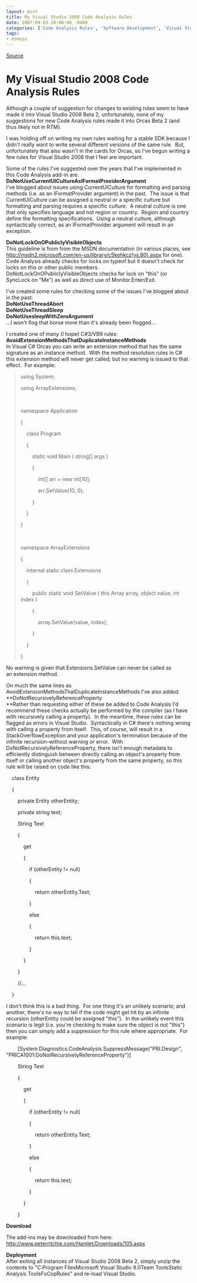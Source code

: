 ```yaml
---
layout: post
title: My Visual Studio 2008 Code Analysis Rules
date: 2007-09-03 20:00:00 -0400
categories: ['Code Analysis Rules', 'Software Development', 'Visual Studio 2008']
tags:
- msmvps
---
```

[Source](http://blogs.msmvps.com/peterritchie/2007/09/04/my-visual-studio-2008-code-analysis-rules/ "Permalink to My Visual Studio 2008 Code Analysis Rules")

# My Visual Studio 2008 Code Analysis Rules

Although a couple of suggestion for changes to existing rules seem to have made it into Visual Studio 2008 Beta 2, unfortunately, none of my suggestions for new Code Analysis rules made it into Orcas Beta 2 (and thus likely not in RTM).

I was holding off on writing my own rules waiting for a stable SDK because I didn't really want to write several different versions of the same rule.  But, unfortunately that also wasn't in the cards for Orcas, so I've begun writing a few rules for Visual Studio 2008 that I feel are important.

Some of the rules I've suggested over the years that I've implemented in this Code Analysis add-in are:  
**DoNotUseCurrentUICultureAsIFormatProviderArgument**  
I've blogged about issues using CurrentUICulture for formatting and parsing methods (i.e. as an IFormatProvider argument) in the past.  The issue is that CurrentUICulture can be assigned a neutral or a specific culture but formatting and parsing requires a specific culture.  A neutral culture is one that only specifies language and not region or country.  Region and country define the formatting specifications.  Using a neutral culture, although syntactically correct, as an IFormatProvider argument will result in an exception.

**DoNotLockOnOPubliclyVisibleObjects**  
This guideline is from from the MSDN documentation (in various places, see <http://msdn2.microsoft.com/en-us/library/c5kehkcz(vs.80).aspx> for one).  Code Analysis already checks for locks on typeof but it doesn't check for locks on this or other public members.  DoNotLockOnOPubliclyVisibleObjects checks for lock on "this" (or SyncLock on "Me") as well as direct use of Monitor.Enter/Exit.

I've created some rules for checking some of the issues I've blogged about in the past:  
**DoNotUseThreadAbort**  
**DoNotUseThreadSleep**  
**DoNotUsesleepWithZeroArgument**  
…I won't flog that horse more than it's already been flogged…

  
I created one of many (I hope) C#3/VB9 rules:   
**AvoidExtensionMethodsThatDuplicateInstanceMethods**  
In Visual C# Orcas you can write an extension method that has the same signature as an instance method.  With the method resolution rules in C# this extension method will never get called; but no warning is issued to that effect.  For example:

  

>   

> 
> using System;
> 
> using ArrayExtensions;
> 
>  
> 
> namespace Application
> 
> {
> 
>     class Program
> 
>     {
> 
>         static void Main ( string[] args )
> 
>         {
> 
>             int[] arr = new int[10];
> 
>             arr.SetValue(10, 0);
> 
>         }
> 
>     }
> 
> }
> 
>  
> 
> namespace ArrayExtensions
> 
> {
> 
>     internal static class Extensions
> 
>     {
> 
>         public static void SetValue ( this Array array, object value, int index )
> 
>         {
> 
>             array.SetValue(value, index);
> 
>         }
> 
>     }
> 
> }

No warning is given that Extensions.SetValue can never be called as an extension method. 

On much the same lines as AvoidExtensionMethodsThatDuplicateInstanceMethods I've also added:  
**DoNotRecursivelyReferenceProperty  
**Rather than requesting either of these be added to Code Analysis I'd recommend these checks actually be performed by the compiler (as I have with recursively calling a property).  In the meantime, these rules can be flagged as errors in Visual Studio.  Syntactically in C# there's nothing wrong with calling a property from itself.  This, of course, will result in a StackOverflowException and your application's termination because of the infinite recursion–without warning or error.  With DoNotRecursivelyReferenceProperty, there isn't enough metadata to efficiently distinguish between directly calling an object's property from itself or calling another object's property from the same property, so this rule will be raised on code like this:

  

  

    class Entity

    {

        private Entity otherEntity;

        private string text;

        String Text

        {

            get

            {

                if (otherEntity != null)

                {

                    return otherEntity.Text;

                }

                else

                {

                    return this.text;

                }

            }

        }

        //…

    }

I don't think this is a bad thing.  For one thing it's an unlikely scenario; and another, there's no way to tell if the code might get hit by an infinite recursion (otherEntity could be assigned "this").  In the unlikely event this scenario is legit (i.e. you're checking to make sure the object is not "this") then you can simply add a suppression for this rule where appropriate.  For example:

  

        [System.Diagnostics.CodeAnalysis.SuppressMessage("PRI.Design", "PRICA1001:DoNotRecursivelyReferenceProperty")]

        String Text

        {

            get

            {

                if (otherEntity != null)

                {

                    return otherEntity.Text;

                }

                else

                {

                    return this.text;

                }

            }

        }

**Download**

The add-ins may be downloaded from here: <http://www.peterritchie.com/Hamlet/Downloads/105.aspx>

**Deployment**  
After exiting all instances of Visual Studio 2008 Beta 2, simply unzip the contents to "C:Program FilesMicrosoft Visual Studio 9.0Team ToolsStatic Analysis ToolsFxCopRules" and re-load Visual Studio.

